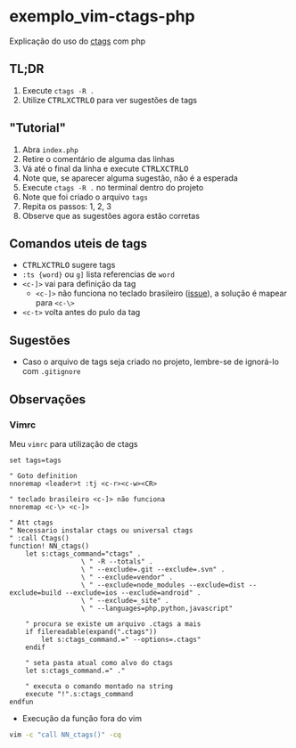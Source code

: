 # exemplo_vim-ctags-php

Explicação do uso do [ctags](https://github.com/universal-ctags/ctags) com php

## TL;DR

1. Execute `ctags -R .`
2. Utilize <kbd>CTRL</kbd><kbd>X</kbd><kbd>CTRL</kbd><kbd>O</kbd> para ver sugestões de tags

## "Tutorial"

1. Abra `index.php`
2. Retire o comentário de alguma das linhas
3. Vá até o final da linha e execute <kbd>CTRL</kbd><kbd>X</kbd><kbd>CTRL</kbd><kbd>O</kbd>
4. Note que, se aparecer alguma sugestão, não é a esperada
5. Execute `ctags -R .` no terminal dentro do projeto
6. Note que foi criado o arquivo `tags`
7. Repita os passos: 1, 2, 3
8. Observe que as sugestões agora estão corretas

## Comandos uteis de tags

- <kbd>CTRL</kbd><kbd>X</kbd><kbd>CTRL</kbd><kbd>O</kbd> sugere tags
- `:ts {word}` ou `g]` lista referencias de `word`
- `<c-]>` vai para definição da tag
    - `<c-]>` não funciona no teclado brasileiro ([issue](https://github.com/vim/vim/issues/1378)), a solução é mapear para `<c-\>`
- `<c-t>` volta antes do pulo da tag

## Sugestões

- Caso o arquivo de tags seja criado no projeto, lembre-se de ignorá-lo com `.gitignore`

## Observações

### Vimrc

Meu `vimrc` para utilização de ctags

```vim
set tags=tags

" Goto definition
nnoremap <leader>t :tj <c-r><c-w><CR>

" teclado brasileiro <c-]> não funciona
nnoremap <c-\> <c-]>

" Att ctags
" Necessario instalar ctags ou universal ctags
" :call Ctags()
function! NN_ctags()
    let s:ctags_command="ctags" . 
                  \ " -R --totals" .
                  \ " --exclude=.git --exclude=.svn" .
                  \ " --exclude=vendor" .
                  \ " --exclude=node_modules --exclude=dist --exclude=build --exclude=ios --exclude=android" .
                  \ " --exclude=_site" .
                  \ " --languages=php,python,javascript"

    " procura se existe um arquivo .ctags a mais
    if filereadable(expand(".ctags"))
        let s:ctags_command.=" --options=.ctags"
    endif

    " seta pasta atual como alvo do ctags
    let s:ctags_command.=" ."

    " executa o comando montado na string
    execute "!".s:ctags_command
endfun
```

- Execução da função fora do vim

```sh
vim -c "call NN_ctags()" -cq
```
